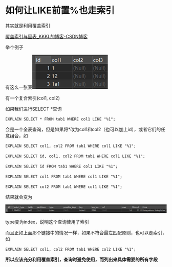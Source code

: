 # 如何让LIKE前置%也走索引

其实就是利用覆盖索引

[覆盖索引与回表_KKKL的博客-CSDN博客](https://blog.csdn.net/qq_45404693/article/details/120690427 "覆盖索引与回表_KKKL的博客-CSDN博客")

举个例子

有这么一张表![202110101943431905](https://raw.githubusercontent.com/KKKLxxx/img-host/master/202110101943431905.png)

有一个复合索引(col1, col2)

如果我们进行SELECT *查询

```
EXPLAIN SELECT * FROM tab1 WHERE col1 LIKE "%1";
```

 会是一个全表查询，但是如果将*改为col1和col2（也可以加上id），或者它们的任意组合，如

```
EXPLAIN SELECT col1, col2 FROM tab1 WHERE col1 LIKE "%1";

EXPLAIN SELECT id, col1, col2 FROM tab1 WHERE col1 LIKE "%1";

EXPLAIN SELECT id FROM tab1 WHERE col1 LIKE "%1";

EXPLAIN SELECT col1 FROM tab1 WHERE col1 LIKE "%1";

EXPLAIN SELECT col2 FROM tab1 WHERE col1 LIKE "%1";
```

结果就会变为

![](https://raw.githubusercontent.com/KKKLxxx/img-host/master/202111301352482.png)

type变为index，说明这个查询使用了索引

而且正如上面那个链接中的情况一样，如果不符合最左匹配原则，也可以走索引，如

```
EXPLAIN SELECT col1, col2 FROM tab1 WHERE col2 LIKE "%1";
```

**所以应该充分利用覆盖索引，查询时避免使用，而列出来具体需要的所有字段**